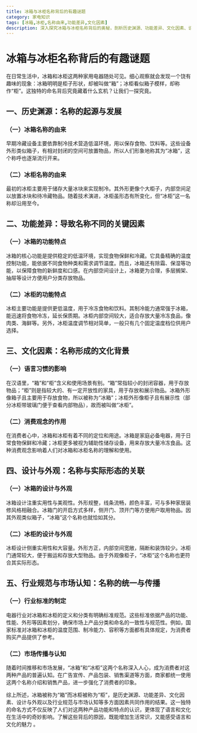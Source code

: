 ```yaml
---
title: 冰箱与冰柜名称背后的有趣谜题
category: 家电知识
tags: [冰箱,冰柜,名称由来,功能差异,文化因素]
description: 深入探究冰箱与冰柜名称背后的奥秘，剖析历史渊源、功能差异、文化因素、设计与外观以及行业规范与市场认知等多方面原因，揭示这一独特命名方式的成因，带你感受语言和文化的魅力。
---
```

# 冰箱与冰柜名称背后的有趣谜题
在日常生活中，冰箱和冰柜这两种家用电器随处可见。细心观察就会发现一个饶有趣味的现象：冰箱明明是柜子形状，却被叫做“箱”；冰柜看似箱子模样，却称作“柜”。这独特的命名背后究竟藏着什么玄机？让我们一探究竟。

## 一、历史渊源：名称的起源与发展

### （一）冰箱名称的由来
早期冷藏设备主要依靠制冷技术营造低温环境，用以保存食物、饮料等。这些设备外形类似箱子，有相对封闭的空间可放置物品，所以人们形象地称其为“冰箱”，这个称呼也逐渐流行开来。

### （二）冰柜名称的由来
最初的冰柜主要用于储存大量冰块来实现制冷。其外形更像个大柜子，内部空间足以放置冰块和待冷藏物品。随着技术演进，冰柜虽形态有所变化，但“冰柜”这一名称却沿用至今。

## 二、功能差异：导致名称不同的关键因素

### （一）冰箱的功能特点
冰箱的核心功能是提供稳定的低温环境，实现食物保鲜和冷藏。它具备精确的温度控制功能，能依据不同食物种类和需求调节温度。而且，冰箱还有除霜、保湿等功能，以保障食物的新鲜度和口感。在内部空间设计上，冰箱更为合理，多层搁架、抽屉等设计方便用户分类存放物品。

### （二）冰柜的功能特点
冰柜主要功能是提供更低温度，用于冷冻食物和饮料。其制冷能力通常强于冰箱，能迅速将食物冷冻，延长保质期。冰柜内部空间较大，适合存放大量冷冻食品，像肉类、海鲜等。另外，冰柜温度调节相对简单，一般只有几个固定温度档位供用户选择。

## 三、文化因素：名称形成的文化背景

### （一）语言习惯的影响
在汉语里，“箱”和“柜”含义和使用场景有别。“箱”常指较小的封闭容器，用于存放物品；“柜”则是指较大的、有一定开放性的家具，用于存放和展示物品。冰箱外形像箱子且主要用于存放食物，所以被称为“冰箱”；冰柜外形像柜子且有展示性（部分冰柜带玻璃门便于查看内部物品），故而被叫做“冰柜”。

### （二）消费观念的作用
在消费者心中，冰箱和冰柜有着不同的定位和用途。冰箱是家庭必备电器，用于日常食物保鲜和冷藏；冰柜更多被视为辅助性储存设备，用来存放大量冷冻食品。这种消费观念影响着人们对冰箱和冰柜名称的理解和使用。

## 四、设计与外观：名称与实际形态的关联

### （一）冰箱的设计与外观
冰箱设计注重实用性与美观性。外形规整，线条流畅，颜色丰富，可与多种家居装修风格相融合。冰箱门的开启方式多样，侧开门、顶开门等方便用户取用物品。因其外观类似箱子，“冰箱”这个名称也就恰如其分。

### （二）冰柜的设计与外观
冰柜设计侧重实用性和大容量。外形方正，内部空间宽敞，隔断和装饰较少。冰柜门通常较大，便于搬运和存放大型物品。由于外观像柜子，“冰柜”这个名称也更符合其实际形态。

## 五、行业规范与市场认知：名称的统一与传播

### （一）行业标准的制定
电器行业对冰箱和冰柜的定义和分类有明确标准规范。这些标准依据产品的功能、性能、外形等因素划分，确保市场上产品分类和命名的一致性与规范性。例如，国家标准对冰箱和冰柜的温度范围、制冷能力、容积等方面都有具体规定，为消费者购买产品提供了参考。

### （二）市场传播与认知
随着时间推移和市场发展，“冰箱”和“冰柜”这两个名称深入人心，成为消费者对这两种产品的普遍认知。在广告宣传、产品包装、销售渠道等方面，商家都统一使用这两个名称介绍和销售产品，进一步强化了消费者的印象。

综上所述，冰箱被称为“箱”而冰柜被称为“柜”，是历史渊源、功能差异、文化因素、设计与外观以及行业规范与市场认知等多方面因素共同作用的结果。这一独特的命名方式不仅反映了人们对这两种产品功能和特点的认识，更体现了语言和文化在生活中的奇妙影响。了解这些背后的原因，既能增加生活常识，又能感受语言和文化的魅力 。